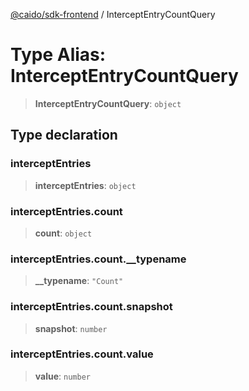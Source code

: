 [@caido/sdk-frontend](../index.md) / InterceptEntryCountQuery

# Type Alias: InterceptEntryCountQuery

> **InterceptEntryCountQuery**: `object`

## Type declaration

### interceptEntries

> **interceptEntries**: `object`

### interceptEntries.count

> **count**: `object`

### interceptEntries.count.\_\_typename

> **\_\_typename**: `"Count"`

### interceptEntries.count.snapshot

> **snapshot**: `number`

### interceptEntries.count.value

> **value**: `number`
